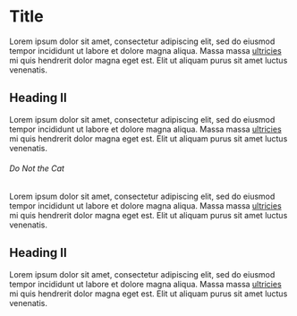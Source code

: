 # Title
Lorem ipsum dolor sit amet, consectetur adipiscing elit, sed do eiusmod tempor incididunt ut labore et dolore magna aliqua. Massa massa [ultricies](../bar) mi quis hendrerit dolor magna eget est. Elit ut aliquam purus sit amet luctus venenatis.

## Heading II
Lorem ipsum dolor sit amet, consectetur adipiscing elit, sed do eiusmod tempor incididunt ut labore et dolore magna aliqua. Massa massa [ultricies](../bar#do-not-the-cat) mi quis hendrerit dolor magna eget est. Elit ut aliquam purus sit amet luctus venenatis.

###### Do Not the Cat
Lorem ipsum dolor sit amet, consectetur adipiscing elit, sed do eiusmod tempor incididunt ut labore et dolore magna aliqua. Massa massa [ultricies](./guide/bar) mi quis hendrerit dolor magna eget est. Elit ut aliquam purus sit amet luctus venenatis.

## Heading II
Lorem ipsum dolor sit amet, consectetur adipiscing elit, sed do eiusmod tempor incididunt ut labore et dolore magna aliqua. Massa massa [ultricies](./guide/bar#do-not-the-cat) mi quis hendrerit dolor magna eget est. Elit ut aliquam purus sit amet luctus venenatis.
